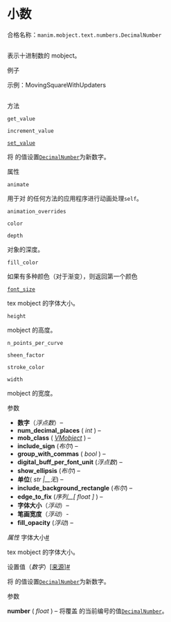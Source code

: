 # 小数

合格名称：`manim.mobject.text.numbers.DecimalNumber`


```py

```

表示十进制数的 mobject。

例子

示例：MovingSquareWithUpdaters 

```py

```


方法

`get_value`

`increment_value`

[`set_value`](#manim.mobject.text.numbers.DecimalNumber.set_value "manim.mobject.text.numbers.DecimalNumber.set_value")

将 的值设置[`DecimalNumber`](#manim.mobject.text.numbers.DecimalNumber "manim.mobject.text.numbers.DecimalNumber")为新数字。

属性

`animate`

用于对 的任何方法的应用程序进行动画处理`self`。

`animation_overrides`

`color`

`depth`

对象的深度。

`fill_color`

如果有多种颜色（对于渐变），则返回第一个颜色

[`font_size`](#manim.mobject.text.numbers.DecimalNumber.font_size "manim.mobject.text.numbers.DecimalNumber.font_size")

tex mobject 的字体大小。

`height`

mobject 的高度。

`n_points_per_curve`

`sheen_factor`

`stroke_color`

`width`

mobject 的宽度。

参数

- **数字**（_浮点数_）–
- **num_decimal_places** ( _int_ ) –
- **mob_class** ( [_VMobject_](manim.mobject.types.vectorized_mobject.VMobject.html#manim.mobject.types.vectorized_mobject.VMobject "manim.mobject.types.vectorized_mobject.VMobject") ) –
- **include_sign** (_布尔_) –
- **group_with_commas** ( _bool_ ) –
- **digital_buff_per_font_unit** (_浮点数_) –
- **show_ellipsis** (_布尔_) –
- **单位**( _str_ _|\_\_无_) –
- **include_background_rectangle** (_布尔_) –
- **edge_to_fix** (_序列\_\_\[_ _float_ _\]_ ) –
- **字体大小**（_浮动_）–
- **笔画宽度**（_浮动_）-
- **fill_opacity** (_浮动_) –

_属性_ 字体大小[#](#manim.mobject.text.numbers.DecimalNumber.font_size "此定义的固定链接")

tex mobject 的字体大小。

设置值（_数字_）[\[来源\]](../_modules/manim/mobject/text/numbers.html#DecimalNumber.set_value)[#](#manim.mobject.text.numbers.DecimalNumber.set_value "此定义的固定链接")

将 的值设置[`DecimalNumber`](#manim.mobject.text.numbers.DecimalNumber "manim.mobject.text.numbers.DecimalNumber")为新数字。

参数

**number** ( _float_ ) – 将覆盖 的当前编号的值[`DecimalNumber`](#manim.mobject.text.numbers.DecimalNumber "manim.mobject.text.numbers.DecimalNumber")。
